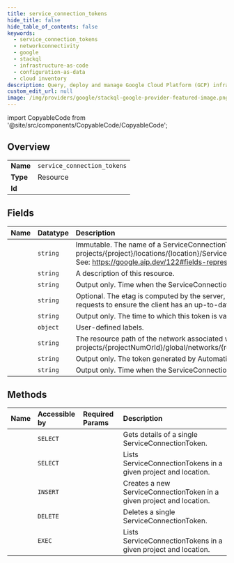 ```yaml
---
title: service_connection_tokens
hide_title: false
hide_table_of_contents: false
keywords:
  - service_connection_tokens
  - networkconnectivity
  - google    
  - stackql
  - infrastructure-as-code
  - configuration-as-data
  - cloud inventory
description: Query, deploy and manage Google Cloud Platform (GCP) infrastructure and resources using SQL
custom_edit_url: null
image: /img/providers/google/stackql-google-provider-featured-image.png
---
```


import CopyableCode from '@site/src/components/CopyableCode/CopyableCode';




## Overview
<table><tbody>
<tr><td><b>Name</b></td><td><code>service_connection_tokens</code></td></tr>
<tr><td><b>Type</b></td><td>Resource</td></tr>
<tr><td><b>Id</b></td><td><CopyableCode code="networkconnectivity.service_connection_tokens" /></td></tr>
</tbody></table>

## Fields
| Name | Datatype | Description |
|:-----|:---------|:------------|
| <CopyableCode code="name" /> | `string` | Immutable. The name of a ServiceConnectionToken. Format: projects/&#123;project&#125;/locations/&#123;location&#125;/ServiceConnectionTokens/&#123;service_connection_token&#125; See: https://google.aip.dev/122#fields-representing-resource-names |
| <CopyableCode code="description" /> | `string` | A description of this resource. |
| <CopyableCode code="createTime" /> | `string` | Output only. Time when the ServiceConnectionToken was created. |
| <CopyableCode code="etag" /> | `string` | Optional. The etag is computed by the server, and may be sent on update and delete requests to ensure the client has an up-to-date value before proceeding. |
| <CopyableCode code="expireTime" /> | `string` | Output only. The time to which this token is valid. |
| <CopyableCode code="labels" /> | `object` | User-defined labels. |
| <CopyableCode code="network" /> | `string` | The resource path of the network associated with this token. Example: projects/&#123;projectNumOrId&#125;/global/networks/&#123;resourceId&#125;. |
| <CopyableCode code="token" /> | `string` | Output only. The token generated by Automation. |
| <CopyableCode code="updateTime" /> | `string` | Output only. Time when the ServiceConnectionToken was updated. |
## Methods
| Name | Accessible by | Required Params | Description |
|:-----|:--------------|:----------------|:------------|
| <CopyableCode code="get" /> | `SELECT` | <CopyableCode code="locationsId, projectsId, serviceConnectionTokensId" /> | Gets details of a single ServiceConnectionToken. |
| <CopyableCode code="list" /> | `SELECT` | <CopyableCode code="locationsId, projectsId" /> | Lists ServiceConnectionTokens in a given project and location. |
| <CopyableCode code="create" /> | `INSERT` | <CopyableCode code="locationsId, projectsId" /> | Creates a new ServiceConnectionToken in a given project and location. |
| <CopyableCode code="delete" /> | `DELETE` | <CopyableCode code="locationsId, projectsId, serviceConnectionTokensId" /> | Deletes a single ServiceConnectionToken. |
| <CopyableCode code="_list" /> | `EXEC` | <CopyableCode code="locationsId, projectsId" /> | Lists ServiceConnectionTokens in a given project and location. |
